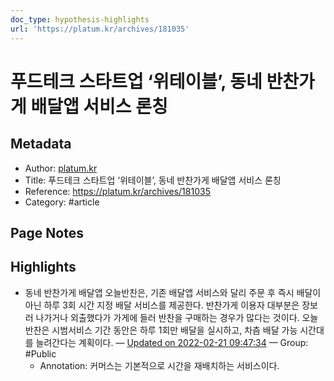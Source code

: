```yaml
---
doc_type: hypothesis-highlights
url: 'https://platum.kr/archives/181035'
---
```


# 푸드테크 스타트업 ‘위테이블’, 동네 반찬가게 배달앱 서비스 론칭

## Metadata
- Author: [platum.kr]()
- Title: 푸드테크 스타트업 ‘위테이블’, 동네 반찬가게 배달앱 서비스 론칭
- Reference: https://platum.kr/archives/181035
- Category: #article

## Page Notes
## Highlights
- 동네 반찬가게 배달앱 오늘반찬은, 기존 배달앱 서비스와 달리 주문 후 즉시 배달이 아닌 하루 3회 시간 지정 배달 서비스를 제공한다. 반찬가게 이용자 대부분은 장보러 나가거나 외출했다가 가게에 들러 반찬을 구매하는 경우가 많다는 것이다. 오늘반찬은 시범서비스 기간 동안은 하루 1회만 배달을 실시하고, 차츰 배달 가능 시간대를 늘려간다는 계획이다. — [Updated on 2022-02-21 09:47:34](https://hyp.is/23zTdpKvEeyJAMuV029g0A/platum.kr/archives/181035) — Group: #Public
    - Annotation: 커머스는 기본적으로 시간을 재배치하는 서비스이다.



